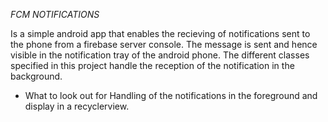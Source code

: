 *FCM NOTIFICATIONS*

Is a simple android app that enables the recieving of notifications sent to the phone from
a firebase server console.
The message is sent and hence visible in the notification tray of the android phone.
The different classes specified in this project handle the reception of the notification in the background.


* What to look out for
Handling of the notifications in the foreground and display in a recyclerview.
